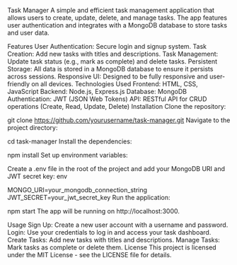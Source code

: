 Task Manager
A simple and efficient task management application that allows users to create, update, delete, and manage tasks. The app features user authentication and integrates with a MongoDB database to store tasks and user data.

Features
User Authentication: Secure login and signup system.
Task Creation: Add new tasks with titles and descriptions.
Task Management: Update task status (e.g., mark as complete) and delete tasks.
Persistent Storage: All data is stored in a MongoDB database to ensure it persists across sessions.
Responsive UI: Designed to be fully responsive and user-friendly on all devices.
Technologies Used
Frontend: HTML, CSS, JavaScript
Backend: Node.js, Express.js
Database: MongoDB
Authentication: JWT (JSON Web Tokens)
API: RESTful API for CRUD operations (Create, Read, Update, Delete)
Installation
Clone the repository:

git clone https://github.com/yourusername/task-manager.git
Navigate to the project directory:

cd task-manager
Install the dependencies:

npm install
Set up environment variables:

Create a .env file in the root of the project and add your MongoDB URI and JWT secret key:
env

MONGO_URI=your_mongodb_connection_string
JWT_SECRET=your_jwt_secret_key
Run the application:

npm start
The app will be running on http://localhost:3000.

Usage
Sign Up: Create a new user account with a username and password.
Login: Use your credentials to log in and access your task dashboard.
Create Tasks: Add new tasks with titles and descriptions.
Manage Tasks: Mark tasks as complete or delete them.
License
This project is licensed under the MIT License - see the LICENSE file for details.
